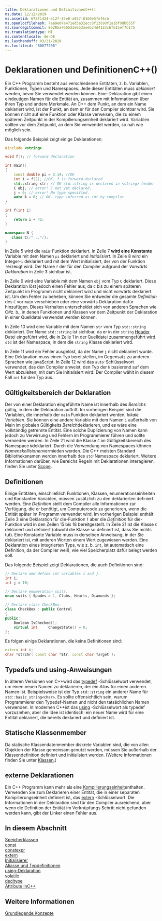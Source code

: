 ```yaml
---
title: Deklarationen und DefinitionenC++()
ms.date: 12/12/2019
ms.assetid: 678f1424-e12f-45e0-a957-8169e5fef6cb
ms.openlocfilehash: 7aa9e07a471ed5a32ecc8f13690f1a1bf08b655f
ms.sourcegitcommit: 8e285a766523e653aeeb34d412dc6f615ef7b17b
ms.translationtype: MT
ms.contentlocale: de-DE
ms.lasthandoff: 03/21/2020
ms.locfileid: "80077208"
---
```

# <a name="declarations-and-definitions-c"></a>Deklarationen und DefinitionenC++()

Ein C++ Programm besteht aus verschiedenen Entitäten, z. b. Variablen, Funktionen, Typen und Namespaces. Jede dieser Entitäten muss *deklariert* werden, bevor Sie verwendet werden können. Eine-Deklaration gibt einen eindeutigen Namen für die Entität an, zusammen mit Informationen über ihren Typ und andere Merkmale. An C++ dem Punkt, an dem ein Name deklariert wird, ist der Punkt, an dem er für den Compiler sichtbar wird. Sie können nicht auf eine Funktion oder Klasse verweisen, die zu einem späteren Zeitpunkt in der Kompilierungseinheit deklariert wird. Variablen sollten vor dem Zeitpunkt, an dem Sie verwendet werden, so nah wie möglich sein.

Das folgende Beispiel zeigt einige Deklarationen:

```cpp
#include <string>

void f(); // forward declaration

int main()
{
    const double pi = 3.14; //OK
    int i = f(2); //OK. f is forward-declared
    std::string str; // OK std::string is declared in <string> header
    C obj; // error! C not yet declared.
    j = 0; // error! No type specified.
    auto k = 0; // OK. type inferred as int by compiler.
}

int f(int i)
{
    return i + 42;
}

namespace N {
   class C{/*...*/};
}
```

In Zeile 5 wird die `main`-Funktion deklariert. In Zeile 7 **wird eine Konstante** Variable mit dem Namen `pi` deklariert und *Initialisiert*. In Zeile 8 wird ein Integer-`i` deklariert und mit dem Wert initialisiert, der von der Funktion `f`erzeugt wird. Der Name `f` der für den Compiler aufgrund der *Vorwärts Deklaration* in Zeile 3 sichtbar ist.

In Zeile 9 wird eine Variable mit dem Namen `obj` vom Typ `C` deklariert. Diese Deklaration löst jedoch einen Fehler aus, da `C` bis zu einem späteren Zeitpunkt im Programm nicht deklariert wird und nicht vorwärts deklariert ist. Um den Fehler zu beheben, können Sie entweder die gesamte *Definition* des `C` vor `main` verschieben oder eine vorwärts Deklaration dafür hinzufügen. Dieses Verhalten unterscheidet sich von anderen Sprachen wie C#z. b., in denen Funktionen und Klassen vor dem Zeitpunkt der Deklaration in einer Quelldatei verwendet werden können.

In Zeile 10 wird eine Variable mit dem Namen `str` vom Typ `std::string` deklariert. Der Name `std::string` ist sichtbar, da er in der `string` [Header Datei](header-files-cpp.md) eingeführt wird, die in Zeile 1 in der Quelldatei zusammengeführt wird. `std` ist der Namespace, in dem die `string` Klasse deklariert wird.

In Zeile 11 wird ein Fehler ausgelöst, da der Name `j` nicht deklariert wurde. Eine Deklaration muss einen Typ bereitstellen, im Gegensatz zu anderen Sprachen wie javaScript. In Zeile 12 wird das `auto`-Schlüsselwort verwendet, das den Compiler anweist, den Typ der `k` basierend auf dem Wert abzuleiten, mit dem Sie initialisiert wird. Der Compiler wählt in diesem Fall `int` für den Typ aus.  

## <a name="declaration-scope"></a>Gültigkeitsbereich der Deklaration

Der von einer Deklaration eingeführte Name ist innerhalb des *Bereichs* gültig, in dem die Deklaration auftritt. Im vorherigen Beispiel sind die Variablen, die innerhalb der `main` Funktion deklariert werden, *lokale Variablen*. Sie können eine andere Variable mit dem Namen `i` außerhalb von Main im globalen Gültigkeits *Bereich*deklarieren, und es wäre eine vollständig getrennte Entität. Eine solche Duplizierung von Namen kann jedoch zu Verwirrung und Fehlern im Programmierer führen und sollte vermieden werden. In Zeile 21 wird die Klasse `C` im Gültigkeitsbereich des Namespace `N`deklariert. Durch die Verwendung von Namespaces können *Namenskollisionen*vermieden werden. Die C++ meisten Standard Bibliotheksnamen werden innerhalb des `std`-Namespace deklariert. Weitere Informationen darüber, wie Bereichs Regeln mit Deklarationen interagieren, finden Sie unter [Scope](../cpp/scope-visual-cpp.md).

## <a name="definitions"></a>Definitionen

Einige Entitäten, einschließlich Funktionen, Klassen, enumerationseinheiten und Konstanten Variablen, müssen zusätzlich zu den deklarierten definiert werden. Eine *Definition* stellt dem Compiler alle Informationen zur Verfügung, die er benötigt, um Computercode zu generieren, wenn die Entität später im Programm verwendet wird. Im vorherigen Beispiel enthält Zeile 3 eine Deklaration für die-Funktion `f` aber die *Definition* für die-Funktion wird in den Zeilen 15 bis 18 bereitgestellt. In Zeile 21 ist die Klasse `C` deklariert und definiert (obwohl die Klasse so definiert ist, dass Sie nichts tut). Eine Konstante Variable muss in derselben Anweisung, in der Sie deklariert ist, mit anderen Worten einem Wert zugewiesen werden. Eine Deklaration eines integrierten Typs, wie z. b. `int`, ist automatisch eine Definition, da der Compiler weiß, wie viel Speicherplatz dafür belegt werden soll.

Das folgende Beispiel zeigt Deklarationen, die auch Definitionen sind:

```cpp
// Declare and define int variables i and j.
int i;
int j = 10;

// Declare enumeration suits.
enum suits { Spades = 1, Clubs, Hearts, Diamonds };

// Declare class CheckBox.
class CheckBox : public Control
{
public:
    Boolean IsChecked();
    virtual int     ChangeState() = 0;
};
```

Es folgen einige Deklarationen, die keine Definitionen sind:

```cpp
extern int i;
char *strchr( const char *Str, const char Target );
```

## <a name="typedefs-and-using-statements"></a>Typedefs und using-Anweisungen

In älteren Versionen von C++wird das [typedef](aliases-and-typedefs-cpp.md) -Schlüsselwort verwendet, um einen neuen Namen zu deklarieren, der ein *Alias* für einen anderen Namen ist. Beispielsweise ist der Typ `std::string` ein anderer Name für `std::basic_string<char>`. Es sollte offensichtlich sein, warum Programmierer den Typedef-Namen und nicht den tatsächlichen Namen verwenden. In modernen C++ist das [using](aliases-and-typedefs-cpp.md) -Schlüsselwort als typedef vorzuziehen, aber die Idee ist identisch: ein neuer Name wird für eine Entität deklariert, die bereits deklariert und definiert ist.

## <a name="static-class-members"></a>Statische Klassenmember

Da statische Klassendatenmember diskrete Variablen sind, die von allen Objekten der Klasse gemeinsam genutzt werden, müssen Sie außerhalb der Klassendefinition definiert und initialisiert werden. (Weitere Informationen finden Sie unter [Klassen](../cpp/classes-and-structs-cpp.md).)

## <a name="extern-declarations"></a>externe Deklarationen

Ein C++ Programm kann mehr als eine [Kompilierungseinheit](header-files-cpp.md)enthalten. Verwenden Sie zum Deklarieren einer Entität, die in einer separaten Kompilierungseinheit definiert ist, das [extern](extern-cpp.md) -Schlüsselwort. Die Informationen in der Deklaration sind für den Compiler ausreichend, aber wenn die Definition der Entität im Verknüpfungs Schritt nicht gefunden werden kann, gibt der Linker einen Fehler aus.

## <a name="in-this-section"></a>In diesem Abschnitt

[Speicherklassen](storage-classes-cpp.md)<br/>
[const](const-cpp.md)<br/>
[constexpr](constexpr-cpp.md)<br/>
[extern](extern-cpp.md)<br/>
[Initialisierer](initializers.md)<br/>
[Aliasse und Typdefinitionen](aliases-and-typedefs-cpp.md)<br/>
[using-Deklaration](using-declaration.md)<br/>
[volatile](volatile-cpp.md)<br/>
[decltype](decltype-cpp.md)<br/>
[Attribute inC++](attributes.md)<br/>

## <a name="see-also"></a>Weitere Informationen

[Grundlegende Konzepte](../cpp/basic-concepts-cpp.md)<br/>
